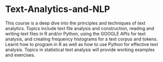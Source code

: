 # Text-Analytics-and-NLP

This course is a deep dive into the principles and techniques of text analytics. Topics include text file analysis and construction, reading and writing text files in R and/or Python, using the GOOGLE APIs for text analysis, and creating frequency histograms for a text corpus and tokens. Learnt how to program in R as well as how to use Python for effective text analysis. Topics in statistical text analysis will provide working examples and exercises.

